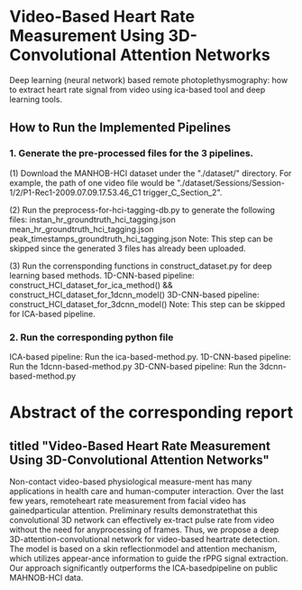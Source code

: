 # Video-Based Heart Rate Measurement Using 3D-Convolutional Attention Networks
Deep learning (neural network) based remote photoplethysmography: how to extract heart rate signal from video using ica-based tool and deep learning tools.

## How to Run the Implemented Pipelines

### 1. Generate the pre-processed files for the 3 pipelines.
(1) Download the MANHOB-HCI dataset under the "./dataset/" directory. For example, the path of one video file would be "./dataset/Sessions/Session-1/2/P1-Rec1-2009.07.09.17.53.46_C1 trigger_C_Section_2".

(2) Run the preprocess-for-hci-tagging-db.py to generate the following files:
	instan_hr_groundtruth_hci_tagging.json 
	mean_hr_groundtruth_hci_tagging.json
	peak_timestamps_groundtruth_hci_tagging.json
Note: This step can be skipped since the generated 3 files has already been uploaded.

(3) Run the corrensponding functions in construct_dataset.py for deep learning based methods.
	1D-CNN-based pipeline: construct_HCI_dataset_for_ica_method() && construct_HCI_dataset_for_1dcnn_model()
	3D-CNN-based pipeline: construct_HCI_dataset_for_3dcnn_model()
Note: This step can be skipped for ICA-based pipeline.

### 2. Run the corresponding python file
ICA-based pipeline: Run the ica-based-method.py.
1D-CNN-based pipeline: Run the 1dcnn-based-method.py
3D-CNN-based pipeline: Run the 3dcnn-based-method.py

# Abstract of the corresponding report
## titled "Video-Based Heart Rate Measurement Using 3D-Convolutional Attention Networks" 
Non-contact video-based physiological measure-ment has many applications in health care and human-computer interaction. Over the last few years, remoteheart rate measurement from facial video has gainedparticular attention.  Preliminary results demonstratethat this convolutional 3D network can effectively ex-tract pulse rate from video without the need for anyprocessing of frames. 
Thus, we propose a deep 3D-attention-convolutional network for video-based heartrate detection. The model is based on a skin reflectionmodel and attention mechanism, which utilizes appear-ance information to guide the rPPG signal extraction. Our approach significantly outperforms the ICA-basedpipeline on public MAHNOB-HCI data.

